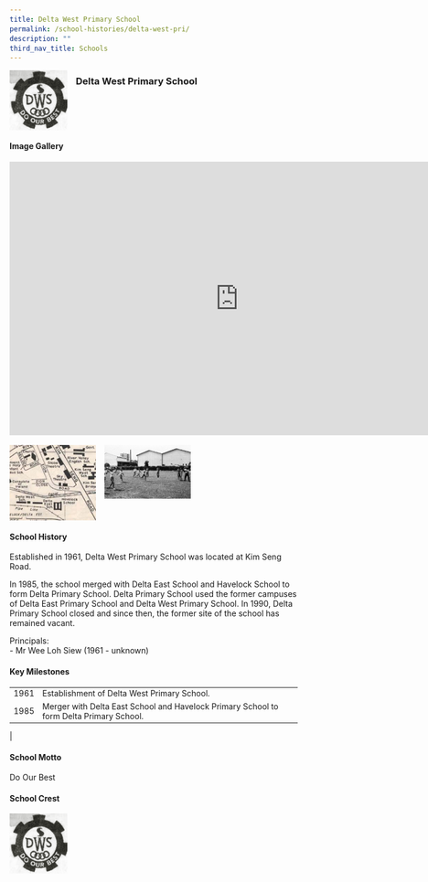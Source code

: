 ```yaml
---
title: Delta West Primary School
permalink: /school-histories/delta-west-pri/
description: ""
third_nav_title: Schools
---
```

<img align="left" style="width:20%;margin-right:15px;" src="/images/deltawestpri1.png">

### **Delta West Primary School**

<br clear="left">

#### **Image Gallery**
<iframe src="https://docs.google.com/presentation/d/e/2PACX-1vQZYigOaH5n70yNJKuVqN6aLW7qH2rMr99u_PgJaPAK4Qauc_p-315paimno7FXqkGt9ZzT41HyWNwl/embed?start=false&amp;loop=true&amp;delayms=5000" frameborder="0" width="800" height="479" allowfullscreen="true"></iframe>

<p><a href="/images/deltawestpri2.jpg">  
<img align="left" style="width:30%;margin-right:15px;" src="/images/deltawestpri2.jpg">
</a></p>

<p><a href="/images/deltawestpri3.jpg">  
<img align="left" style="width:30%;margin-right:15px;" src="/images/deltawestpri3.jpg">
</a></p>

<br clear="left">

#### **School History**
Established in 1961, Delta West Primary School was located at Kim Seng Road.  
  
In 1985, the school merged with Delta East School and Havelock School to form Delta Primary School. Delta Primary School used the former campuses of Delta East Primary School and Delta West Primary School. In 1990, Delta Primary School closed and since then, the former site of the school has remained vacant.

Principals:<br>
\- Mr Wee Loh Siew (1961 - unknown)

#### **Key Milestones**

|  |  |
|:---:|---|
| 1961 | Establishment of Delta West Primary School. |
| 1985 | Merger with Delta East School and Havelock Primary School to form Delta Primary School. |
|

#### **School Motto**
Do Our Best

#### **School Crest**
<img align="left" style="width:20%;margin-right:15px;" src="/images/deltawestpri1.png">

<br clear="left">
